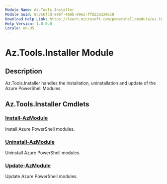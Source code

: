 ```yaml
---
Module Name: Az.Tools.Installer
Module Guid: 8c7c6fcd-a96f-460b-89e2-ff822a3246c8
Download Help Link: https://learn.microsoft.com/powershell/module/az.tools.installer
Help Version: 1.0.0.0
Locale: en-US
---
```


# Az.Tools.Installer Module
## Description
Az.Tools.Installer handles the installation, uninstallation and update of the Azure PowerShell Modules.

## Az.Tools.Installer Cmdlets
### [Install-AzModule](Install-AzModule.md)
Install Azure PowerShell modules.

### [Uninstall-AzModule](Uninstall-AzModule.md)
Uninstall Azure PowerShell modules.

### [Update-AzModule](Update-AzModule.md)
Update Azure PowerShell modules.